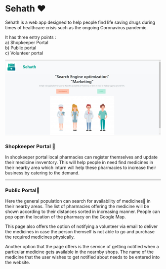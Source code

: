 # Sehath ❤

Sehath is a web app designed to help people find life saving drugs during times of healthcare crisis such as the ongoing Coronavirus pandemic.

It has three entry points :<br>
a) Shopkeeper Portal<br>
b) Public portal<br>
c) Volunteer portal<br>

![sehath home page](https://github.com/Avhijit-codeboy/Techeden_healthcare/blob/main/Sehath/Application%20Screenshots/homepage.php.jpeg)

<h3>Shopkeeper Portal 🏪</h3>
In shopkeeper portal local pharmacies can register themselves and update their medicine invventory. This will help people in need find medicines in their nearby area which inturn will help these pharmacies to increase their business by catering to the demand.
<hr>
<h3>Public Portal🔎</h3>
Here the general population can search for availability of medicines💊 in their nearby areas. The list of pharmacies offering the medicine will be shown according to their distances sorted in increasing manner. People can pop open the location of the pharmacy on the Google Map.

This page also offers the option of notifying a volunteer via email to deliver the medicines in case the person themself is not able to go and purchase the required medicines physically.

Another option that the page offers is the service of getting notified when a particular medicine gets available in the nearnby shops. The name of the medicine that the user wishes to get notified about needs to be entered into the website.
